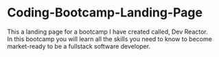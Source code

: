 # Coding-Bootcamp-Landing-Page
This a landing page for a bootcamp I have created called, Dev Reactor.   
In this bootcamp you will learn all the skills you need to know to become market-ready to be a fullstack software developer.